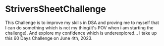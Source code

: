 # StriversSheetChallenge
This Challenge is to improve my skills in DSA and proving me to myself that I can do something which is not my thing(it's POV when i am starting the challenge). And explore my confidence which is underexplored...
I take up this 60 Days Challenge on June 4th, 2023.
